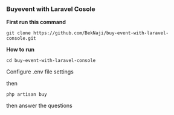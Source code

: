 ### Buyevent with Laravel Cosole

**First run this command**

`git clone https://github.com/BekNaji/buy-event-with-laravel-console.git`


**How to run**

`cd buy-event-with-laravel-console`

Configure .env file settings 

then

`php artisan buy`

then answer the questions
